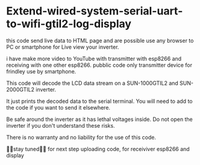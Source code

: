 
# Extend-wired-system-serial-uart-to-wifi-gtil2-log-display

this code send live data to HTML page
and are possible use any browser to PC or smartphone for Live view your inverter. 

i have make more video to YouTube with transmitter with esp8266 and receiving with one other esp8266. 
pubblic code only transmitter device for frindley use by smartphone. 


This code will decode the LCD data
stream on a SUN-1000GTIL2 and SUN-2000GTIL2 inverter.

It just prints the decoded data to the serial terminal. You will need to add to the code if you want to send it elsewhere.



Be safe around the inverter as it has lethal voltages inside. Do not open the inverter if you don't understand these risks.

There is no warranty and no liability for the use of this code.


💪🔌stay tuned💪🔌 for next step uploading code, for receiviver esp8266 and display
